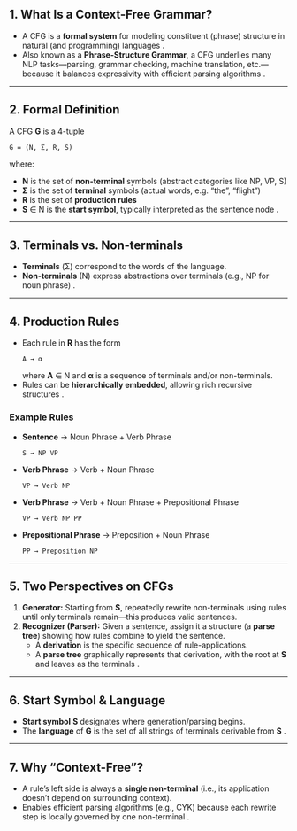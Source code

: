 ## 1. What Is a Context-Free Grammar?  
- A CFG is a **formal system** for modeling constituent (phrase) structure in natural (and programming) languages .  
- Also known as a **Phrase-Structure Grammar**, a CFG underlies many NLP tasks—parsing, grammar checking, machine translation, etc.—because it balances expressivity with efficient parsing algorithms .

---

## 2. Formal Definition  
A CFG **G** is a 4-tuple  
```
G = (N, Σ, R, S)
```  
where:  
- **N** is the set of **non-terminal** symbols (abstract categories like NP, VP, S)  
- **Σ** is the set of **terminal** symbols (actual words, e.g. “the”, “flight”)  
- **R** is the set of **production rules**  
- **S** ∈ N is the **start symbol**, typically interpreted as the sentence node .

---

## 3. Terminals vs. Non-terminals  
- **Terminals** (Σ) correspond to the words of the language.  
- **Non-terminals** (N) express abstractions over terminals (e.g., NP for noun phrase) .

---

## 4. Production Rules  
- Each rule in **R** has the form  
  ```
  A → α
  ```  
  where **A** ∈ N and **α** is a sequence of terminals and/or non-terminals.  
- Rules can be **hierarchically embedded**, allowing rich recursive structures .

### **Example Rules**  
- **Sentence** → Noun Phrase + Verb Phrase  
  ```
  S → NP VP
  ```  
- **Verb Phrase** → Verb + Noun Phrase  
  ```
  VP → Verb NP
  ```  
- **Verb Phrase** → Verb + Noun Phrase + Prepositional Phrase  
  ```
  VP → Verb NP PP
  ```  
- **Prepositional Phrase** → Preposition + Noun Phrase  
  ```
  PP → Preposition NP
  ```  


---

## 5. Two Perspectives on CFGs  
1. **Generator:** Starting from **S**, repeatedly rewrite non-terminals using rules until only terminals remain—this produces valid sentences.  
2. **Recognizer (Parser):** Given a sentence, assign it a structure (a **parse tree**) showing how rules combine to yield the sentence.  
   - A **derivation** is the specific sequence of rule-applications.  
   - A **parse tree** graphically represents that derivation, with the root at **S** and leaves as the terminals .

---

## 6. Start Symbol & Language  
- **Start symbol** **S** designates where generation/parsing begins.  
- The **language** of **G** is the set of all strings of terminals derivable from **S** .

---

## 7. Why “Context-Free”?  
- A rule’s left side is always a **single non-terminal** (i.e., its application doesn’t depend on surrounding context).  
- Enables efficient parsing algorithms (e.g., CYK) because each rewrite step is locally governed by one non-terminal .

